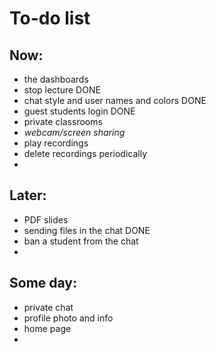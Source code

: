 # To-do list

## Now:
- the dashboards
- stop lecture DONE
- chat style and user names and colors DONE
- guest students login DONE
- private classrooms
- *webcam/screen sharing*
- play recordings
- delete recordings periodically
- 

## Later:
- PDF slides
- sending files in the chat DONE
- ban a student from the chat
- 

## Some day:
- private chat
- profile photo and info
- home page
- 